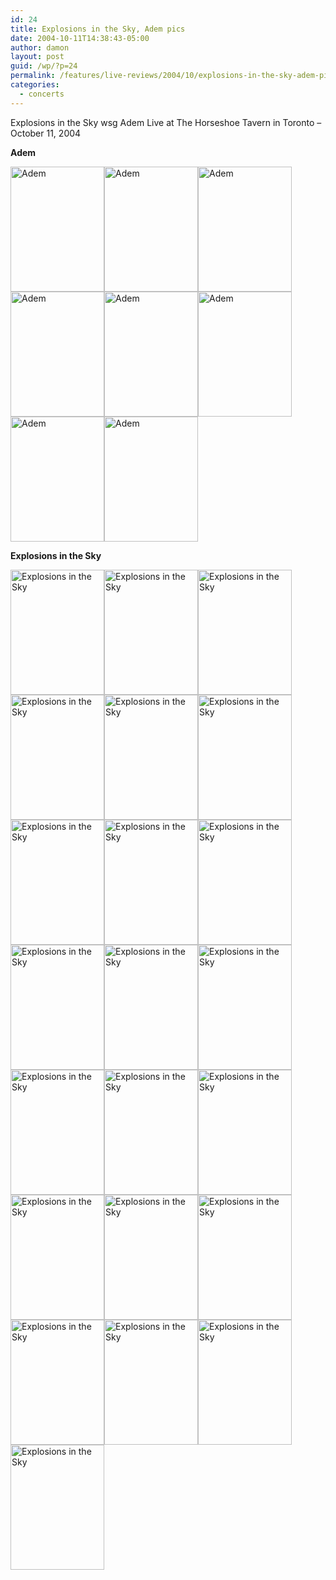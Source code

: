 ```yaml
---
id: 24
title: Explosions in the Sky, Adem pics
date: 2004-10-11T14:38:43-05:00
author: damon
layout: post
guid: /wp/?p=24
permalink: /features/live-reviews/2004/10/explosions-in-the-sky-adem-pics/
categories:
  - concerts
---
```

Explosions in the Sky wsg Adem Live at The Horseshoe Tavern in Toronto – October 11, 2004

<strong>Adem</strong>

[<img src="/pics/explosions/04.jpg" width="150" height="200" alt="Adem" border="0" />](/pics/explosions/large/04.jpg)[<img src="/pics/explosions/05.jpg" width="150" height="200" alt="Adem" border="0" />](/pics/explosions/large/05.jpg)[<img src="/pics/explosions/06.jpg" width="150" height="200" alt="Adem" border="0" />](/pics/explosions/large/06.jpg)[<img src="/pics/explosions/08.jpg" width="150" height="200" alt="Adem" border="0" />](/pics/explosions/large/08.jpg)[<img src="/pics/explosions/09.jpg" width="150" height="200" alt="Adem" border="0" />](/pics/explosions/large/09.jpg)[<img src="/pics/explosions/10.jpg" width="150" height="200" alt="Adem" border="0" />](/pics/explosions/large/10.jpg)[<img src="/pics/explosions/11.jpg" width="150" height="200" alt="Adem" border="0" />](/pics/explosions/large/11.jpg)[<img src="/pics/explosions/12.jpg" width="150" height="200" alt="Adem" border="0" />](/pics/explosions/large/12.jpg)

<strong>Explosions in the Sky</strong>

[<img src="/pics/explosions/14.jpg" width="150" height="200" alt="Explosions in the Sky" border="0" />](/pics/explosions/large/14.jpg)[<img src="/pics/explosions/15.jpg" width="150" height="200" alt="Explosions in the Sky" border="0" />](/pics/explosions/large/15.jpg)[<img src="/pics/explosions/16.jpg" width="150" height="200" alt="Explosions in the Sky" border="0" />](/pics/explosions/large/16.jpg)[<img src="/pics/explosions/17.jpg" width="150" height="200" alt="Explosions in the Sky" border="0" />](/pics/explosions/large/17.jpg)[<img src="/pics/explosions/18.jpg" width="150" height="200" alt="Explosions in the Sky" border="0" />](/pics/explosions/large/18.jpg)[<img src="/pics/explosions/19.jpg" width="150" height="200" alt="Explosions in the Sky" border="0" />](/pics/explosions/large/19.jpg)[<img src="/pics/explosions/20.jpg" width="150" height="200" alt="Explosions in the Sky" border="0" />](/pics/explosions/large/20.jpg)[<img src="/pics/explosions/21.jpg" width="150" height="200" alt="Explosions in the Sky" border="0" />](/pics/explosions/large/21.jpg)[<img src="/pics/explosions/23.jpg" width="150" height="200" alt="Explosions in the Sky" border="0" />](/pics/explosions/large/23.jpg)[<img src="/pics/explosions/25.jpg" width="150" height="200" alt="Explosions in the Sky" border="0" />](/pics/explosions/large/25.jpg)[<img src="/pics/explosions/26.jpg" width="150" height="200" alt="Explosions in the Sky" border="0" />](/pics/explosions/large/26.jpg)[<img src="/pics/explosions/27.jpg" width="150" height="200" alt="Explosions in the Sky" border="0" />](/pics/explosions/large/27.jpg)[<img src="/pics/explosions/29.jpg" width="150" height="200" alt="Explosions in the Sky" border="0" />](/pics/explosions/large/29.jpg)[<img src="/pics/explosions/30.jpg" width="150" height="200" alt="Explosions in the Sky" border="0" />](/pics/explosions/large/30.jpg)[<img src="/pics/explosions/31.jpg" width="150" height="200" alt="Explosions in the Sky" border="0" />](/pics/explosions/large/31.jpg)[<img src="/pics/explosions/32.jpg" width="150" height="200" alt="Explosions in the Sky" border="0" />](/pics/explosions/large/32.jpg)[<img src="/pics/explosions/33.jpg" width="150" height="200" alt="Explosions in the Sky" border="0" />](/pics/explosions/large/33.jpg)[<img src="/pics/explosions/34.jpg" width="150" height="200" alt="Explosions in the Sky" border="0" />](/pics/explosions/large/34.jpg)[<img src="/pics/explosions/35.jpg" width="150" height="200" alt="Explosions in the Sky" border="0" />](/pics/explosions/large/35.jpg)[<img src="/pics/explosions/36.jpg" width="150" height="200" alt="Explosions in the Sky" border="0" />](/pics/explosions/large/36.jpg)[<img src="/pics/explosions/37.jpg" width="150" height="200" alt="Explosions in the Sky" border="0" />](/pics/explosions/large/37.jpg)[<img src="/pics/explosions/38.jpg" width="150" height="200" alt="Explosions in the Sky" border="0" />](/pics/explosions/large/38.jpg)